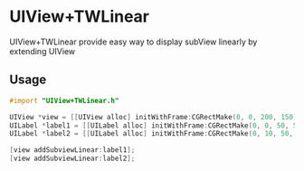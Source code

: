# UIView+TWLinear

UIView+TWLinear provide easy way to display subView linearly by extending UIView

## Usage

```objective-c
#import "UIView+TWLinear.h"

UIView *view = [[UIView alloc] initWithFrame:CGRectMake(0, 0, 200, 150)];
UILabel *label1 = [[UILabel alloc] initWithFrame:CGRectMake(0, 0, 50, 50)];
UILabel *label2 = [[UILabel alloc] initWithFrame:CGRectMake(0, 10, 50, 50)];

[view addSubviewLinear:label1];
[view addSubviewLinear:label2];
```
